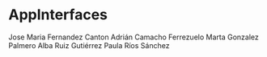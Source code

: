 # AppInterfaces
Jose Maria Fernandez Canton
Adrián Camacho Ferrezuelo
Marta Gonzalez Palmero
Alba Ruiz Gutiérrez
Paula Ríos Sánchez